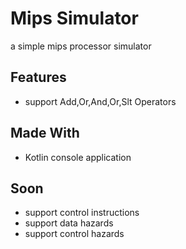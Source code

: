 # Mips Simulator

a simple mips processor simulator

## Features

- support Add,Or,And,Or,Slt Operators

## Made With

- Kotlin console application

## Soon

- support control instructions
- support data hazards
- support control hazards
